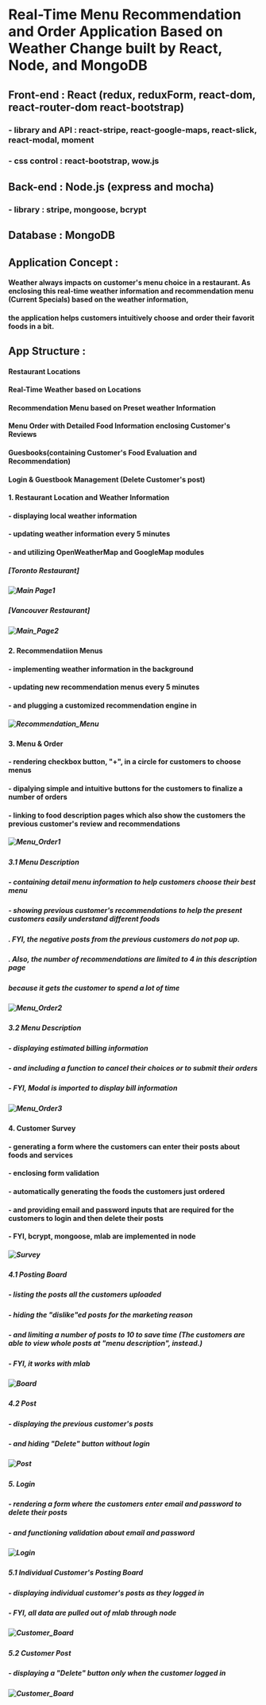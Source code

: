 # Real-Time Menu Recommendation and Order Application Based on Weather Change built by React, Node, and MongoDB

## Front-end : React (redux, reduxForm, react-dom, react-router-dom react-bootstrap)
###  - library and API : react-stripe, react-google-maps, react-slick, react-modal, moment
###  - css control : react-bootstrap, wow.js
## Back-end : Node.js (express and mocha)
###  - library : stripe, mongoose, bcrypt
## Database : MongoDB

## Application Concept :
#### Weather always impacts on customer's menu choice in a restaurant. As enclosing this real-time weather information and recommendation menu (Current Specials) based on the weather information, 
#### the application helps customers intuitively choose and order their favorit foods in a bit.

## App Structure :
#### Restaurant Locations
#### Real-Time Weather based on Locations
#### Recommendation Menu based on Preset weather Information
#### Menu Order with Detailed Food Information enclosing Customer's Reviews
#### Guesbooks(containing Customer's Food Evaluation and Recommendation)
#### Login & Guestbook Management (Delete Customer's post)

#### 1. Restaurant Location and Weather Information
####      - displaying local weather information 
####      - updating weather information every 5 minutes 
####      - and utilizing OpenWeatherMap and GoogleMap modules
##### [Toronto Restaurant]
##### ![Main Page1](/client/public/images/location.PNG)
##### [Vancouver Restaurant]
##### ![Main_Page2](weather_v.PNG)
#### 2. Recommendatiion Menus  
####      - implementing weather information in the background
####      - updating new recommendation menus every 5 minutes
####      - and plugging a customized recommendation engine in
##### ![Recommendation_Menu](menu_recommendation.PNG)
#### 3. Menu & Order  
####      - rendering checkbox button, "+", in a circle for customers to choose menus
####      - dipalying simple and intuitive buttons for the customers to finalize a number of orders
####      - linking to food description pages which also show the customers the previous customer's review and recommendations
##### ![Menu_Order1](menu_order.PNG)
##### 3.1 Menu Description
#####     - containing detail menu information to help customers choose their best menu
#####     - showing previous customer's recommendations to help the present customers easily understand different foods
#####       . FYI, the negative posts from the previous customers do not pop up. 
#####       . Also, the number of recommendations are limited to 4 in this description page
#####          because it gets the customer to spend a lot of time
##### ![Menu_Order2](menu_desc.PNG)
##### 3.2 Menu Description
#####     - displaying estimated billing information 
#####     - and including a function to cancel their choices or to submit their orders
#####     - FYI, Modal is imported to display bill information
##### ![Menu_Order3](bill.PNG)
#### 4. Customer Survey  
####      - generating a form where the customers can enter their posts about foods and services
####      - enclosing form validation
####      - automatically generating the foods the customers just ordered
####      - and providing email and password inputs that are required for the customers to login and then delete their posts
####      - FYI, bcrypt, mongoose, mlab are implemented in node
##### ![Survey](survey.PNG)
##### 4.1 Posting Board
#####     - listing the posts all the customers uploaded 
#####     - hiding the "dislike"ed posts for the marketing reason
#####     - and limiting a number of posts to 10 to save time (The customers are able to view whole posts at "menu description", instead.)
#####     - FYI, it works with mlab 
##### ![Board](board.PNG)
##### 4.2 Post
#####     - displaying the previous customer's posts 
#####     - and hiding "Delete" button without login
##### ![Post](post.PNG)
##### 5. Login
#####     - rendering a form where the customers enter email and password to delete their posts 
#####     - and functioning validation about email and password
##### ![Login](find_post.PNG)
##### 5.1 Individual Customer's Posting Board
#####     - displaying individual customer's posts as they logged in
#####     - FYI, all data are pulled out of mlab through node
##### ![Customer_Board](customer_board.PNG)
##### 5.2 Customer Post
#####     - displaying a "Delete" button only when the customer logged in 
##### ![Customer_Board](customer_post.PNG)






